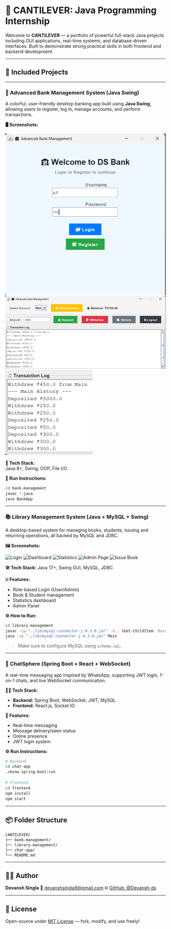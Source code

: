 # 🚀 CANTILEVER: Java Programming Internship

Welcome to **CANTILEVER** — a portfolio of powerful full-stack Java projects including GUI applications, real-time systems, and database-driven interfaces. Built to demonstrate strong practical skills in both frontend and backend development.

---

## 📁 Included Projects

---

### 🏦 Advanced Bank Management System (Java Swing)

A colorful, user-friendly desktop banking app built using **Java Swing**, allowing users to register, log in, manage accounts, and perform transactions.

**🖥 Screenshots:**

![Login UI](bank-management/image.png)
![Dashboard UI](bank-management/image-1.png)
![Transaction Log](bank-management/image-2.png)

**🔧 Tech Stack:**  
Java 8+, Swing, OOP, File I/O

**🚀 Run Instructions:**
```bash
cd bank-management
javac *.java
java BankApp
````

---

### 📚 Library Management System (Java + MySQL + Swing)

A desktop-based system for managing books, students, issuing and returning operations, all backed by MySQL and JDBC.

**🖼 Screenshots:**

![Login](library-management/image.png)
![Dashboard](library-management/image-1.png)
![Statistics](library-management/image-2.png)
![Admin Page](library-management/image-3.png)
![Issue Book](library-management/image-4.png)

**🛠 Tech Stack:**
Java 17+, Swing GUI, MySQL, JDBC

**💡 Features:**

* Role-based Login (User/Admin)
* Book & Student management
* Statistics dashboard
* Admin Panel

**⚙️ How to Run:**

```bash
cd library-management
javac -cp ".;lib/mysql-connector-j-9.3.0.jar" -d . (Get-ChildItem -Recurse -Filter *.java | ForEach-Object { $_.FullName })
java -cp ".;lib/mysql-connector-j-9.3.0.jar" Main
```

> Make sure to configure MySQL using `schema.sql`.

---

### 💬 ChatSphere (Spring Boot + React + WebSocket)

A real-time messaging app inspired by WhatsApp, supporting JWT login, 1-on-1 chats, and live WebSocket communication.

**🧑‍💻 Tech Stack:**

* **Backend:** Spring Boot, WebSocket, JWT, MySQL
* **Frontend:** React.js, Socket.IO

**🧪 Features:**

* Real-time messaging
* Message delivery/seen status
* Online presence
* JWT login system

**⚙️ Run Instructions:**

```bash
# Backend
cd chat-app
./mvnw spring-boot:run

# Frontend
cd frontend
npm install
npm start
```

---

## 📦 Folder Structure

```
CANTILEVER/
├── bank-management/
├── library-management/
├── chat-app/
└── README.md
```

---

## 👨‍💻 Author

**Devansh Singla**
📧 [devanshsingla9@gmail.com](mailto:devanshsingla9@gmail.com)
🌐 [GitHub: @Devansh-ds](https://github.com/Devansh-ds)

---

## 📄 License

Open-source under [MIT License](https://opensource.org/licenses/MIT) — fork, modify, and use freely!


